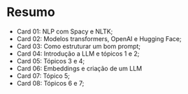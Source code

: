 # Resumo
 - Card 01: NLP com Spacy e NLTK;
 - Card 02: Modelos transformers, OpenAI e Hugging Face;
 - Card 03: Como estruturar um bom prompt;
 - Card 04: Introdução a LLM e tópicos 1 e 2;
 - Card 05: Tópicos 3 e 4;
 - Card 06: Embeddings e criação de um LLM
 - Card 07: Tópico 5;
 - Card 08: Tópicos 6 e 7;